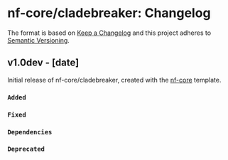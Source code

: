 # nf-core/cladebreaker: Changelog

The format is based on [Keep a Changelog](https://keepachangelog.com/en/1.0.0/)
and this project adheres to [Semantic Versioning](https://semver.org/spec/v2.0.0.html).

## v1.0dev - [date]

Initial release of nf-core/cladebreaker, created with the [nf-core](https://nf-co.re/) template.

### `Added`

### `Fixed`

### `Dependencies`

### `Deprecated`
